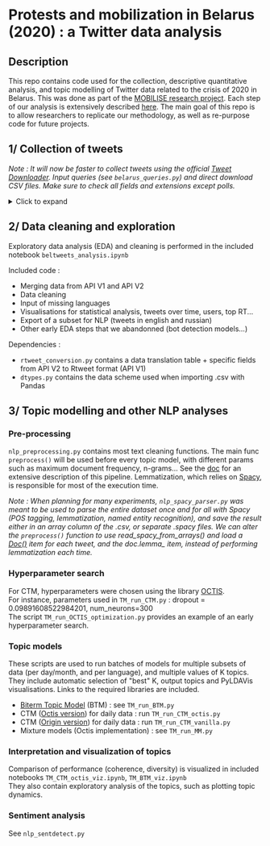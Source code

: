 ﻿# Protests and mobilization in Belarus (2020) : a Twitter data analysis
## Description
This repo contains code used for the collection, descriptive quantitative analysis, and topic modelling of Twitter data related to the crisis of 2020 in Belarus. This was done as part of the [MOBILISE research project](https://mobiliseproject.com/). Each step of our analysis is extensively described [here](docs/analysis_steps.pdf).
The main goal of this repo is to allow researchers to replicate our methodology, as well as re-purpose code for future projects.


##	1/ Collection of tweets

  *Note : It will now be faster to collect tweets using the official [Tweet Downloader](https://developer.twitter.com/apitools/downloader). Input queries (see `belarus_queries.py`) and direct download CSV files. Make sure to check all fields and extensions except polls.* 
<details>
    <summary>Click to expand</summary>

###	Original batch
Early data was collected using the R plugin [RTweet](https://github.com/ropensci/rtweet) which requires legacy API V1 credentials from Twitter.  
* `rtweet_collect.R` was executed weekly. Input your own credentials.

### Second batch
Additional data was collected using Twitter API V2 [Academic access](https://developer.twitter.com/en/products/twitter-api/academic-research) and the Python library [Twarc](https://github.com/docnow/twarc). We cover missing dates and performed keyword augmentation (new hashtags). 
* `pip install twarc==2.9.5`
* `make_queries.py` to execute a batch of requests and get 1 CSV per query group.
* `new_hashtag_list` contains hashtags and keywords that were used to extend the dataset

### Converting JSON (V2) to (V1) CSV
We use the Twarc_CSV plugin to flatten JSON data into a format we can merge with the CSV produced by Rtweet. 
Requires the separate plugin [twarc-csv](https://github.com/DocNow/twarc-csv) :  
* `pip install twarc-csv==0.5.2`
* `csv_conversion.ipynb` this notebook can be used to replicate this step and get .csv from JSON 

### Count of tweets
When we only need the *count of tweets* for a certain request (timeframe, language), we only make a [Count request](https://developer.twitter.com/en/docs/twitter-api/tweets/counts/introduction).  
This is demonstrated in `counts.ipynb`.

### Dependencies :
 - `srch_v2.py` custom wrapper over Twarc with search functions
 - `belarus_queries.py` contains hashtags we followed
 - `config.yaml` for credentials
 - `rtweet_conversion.py` contains a data translation table + specific fields from API V2 to Rtweet format (API V1)
 - `v2_csv_converter.py` custom wrapper over twarc_csv to extract specific data, flatten JSON into CSV 

Example config.yaml :
```yaml
api_key: 0000000000000000000000000
api_secret: 00000000000000000000000000000000000000000000000000
bearer_token : 00000000000000000000000000000000000000000000000000000000000000000000000000000000000000000000000000000000000000000000000000000
access_token : 00000000000000000000-AAAAAAAAAAAAAAAAAAAAAAAAAAAAAA
access_token_secret : 000000000000000000000000000000000000000000000
sql_debug: false
rapidapi_key: "aaaaaaaaaaaaaaaaaaaaaaaaaaaaaaaaaaaaaaaaaaaaaaaaaa"
```
</details>  

## 2/ Data cleaning and exploration

Exploratory data analysis (EDA) and cleaning is performed in the included notebook `beltweets_analysis.ipynb`

Included code : 
* Merging data from API V1 and API V2
* Data cleaning
* Input of missing languages 
* Visualisations for statistical analysis, tweets over time, users, top RT...
* Export of a subset for NLP (tweets in english and russian)
* Other early EDA steps that we abandonned (bot detection models...)

Dependencies :
- `rtweet_conversion.py` contains a data translation table + specific fields from API V2 to Rtweet format (API V1)
- `dtypes.py` contains the data scheme used when importing .csv with Pandas


## 3/ Topic modelling and other NLP analyses
### Pre-processing
`nlp_preprocessing.py` contains most text cleaning functions. The main func `preprocess()` will be used before every topic model, with different params such as maximum document frequency, n-grams... See the [doc](docs/analysis_steps.pdf) for an extensive description of this pipeline. Lemmatization, which relies on [Spacy](https://spacy.io/), is responsible for most of the execution time.  

*Note : When planning for many experiments, `nlp_spacy_parser.py` was meant to be used to parse the entire dataset once and for all with Spacy (POS tagging, lemmatization, named entity recognition), and save the result either in an array column of the .csv, or separate .spacy files. We can alter the `preprocess()` function to use read_spacy_from_arrays() and load a [Doc()](https://spacy.io/api/doc) item for each tweet, and the doc.lemma_ item, instead of performing lemmatization each time.*

### Hyperparameter search
For CTM, hyperparameters were chosen using the library [OCTIS](https://github.com/mind-Lab/octis).  
For instance, parameters used in `TM_run_CTM.py` : dropout = 0.09891608522984201, num_neurons=300  
The script `TM_run_OCTIS_optimization.py` provides an example of an early hyperparameter search.

### Topic models
These scripts are used to run batches of models for multiple subsets of data (per day/month, and per language), and multiple values of K topics. 
They include automatic selection of "best" K, output topics and PyLDAVis visualisations.  Links to the required libraries are included.   
* [Biterm Topic Model](https://pypi.org/project/bitermplus/) (BTM) : see `TM_run_BTM.py`
* CTM ([Octis version](https://github.com/mind-Lab/octis)) for daily data : run `TM_run_CTM_octis.py`  
* CTM ([Origin version](https://github.com/MilaNLProc/contextualized-topic-models)) for daily data : run `TM_run_CTM_vanilla.py`  
* Mixture models (Octis implementation) : see `TM_run_MM.py` 

### Interpretation and visualization of topics
Comparison of performance (coherence, diversity) is visualized in included notebooks `TM_CTM_octis_viz.ipynb`,  `TM_BTM_viz.ipynb`  
They also contain exploratory analysis of the topics, such as plotting topic dynamics.

### Sentiment analysis
See `nlp_sentdetect.py`

